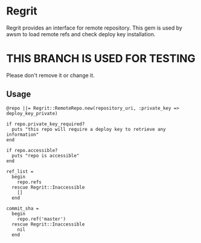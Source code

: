 # Regrit

Regrit provides an interface for remote repository. This gem is used by awsm to load remote refs and check deploy key installation.

# THIS BRANCH IS USED FOR TESTING

Please don't remove it or change it.

## Usage

    @repo ||= Regrit::RemoteRepo.new(repository_uri, :private_key => deploy_key_private)

    if repo.private_key_required?
      puts "this repo will require a deploy key to retrieve any information"
    end

    if repo.accessible?
      puts "repo is accessible"
    end

    ref_list =
      begin
        repo.refs
      rescue Regrit::Inaccessible
        []
      end

    commit_sha =
      begin
        repo.ref('master')
      rescue Regrit::Inaccessible
        nil
      end

